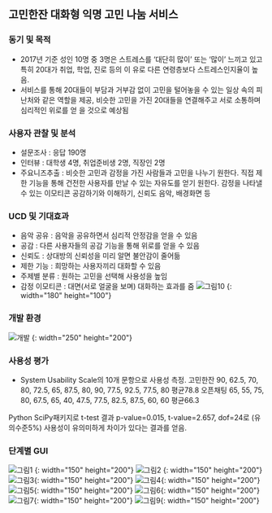 ## 고민한잔   대화형 익명 고민 나눔 서비스

### 동기 및 목적
- 2017년 기준 성인 10명 중 3명은 스트레스를 ‘대단히 많이’
또는 ‘많이’ 느끼고 있고 특히 20대가 취업, 학업, 진로 등의 이
유로 다른 연령층보다 스트레스인지율이 높음.
- 서비스를 통해 20대들이 부담과 거부감 없이 고민을 털어놓을
수 있는 일상 속의 피난처와 같은 역할을 제공, 비슷한 고민을
가진 20대들을 연결해주고 서로 소통하며 심리적인 위로를 얻
을 것으로 예상됨

### 사용자 관찰 및 분석
- 설문조사 : 응답 190명
- 인터뷰 : 대학생 4명, 취업준비생 2명, 직장인 2명
- 주요니즈추출 :
비슷한 고민과 감정을 가진 사람들과 고민을 나누기 원한다.
직접 제한 기능을 통해 건전한 사용자를 만날 수 있는 자유도를 얻기 원한다.
감정을 나타낼 수 있는 이모티콘
공감하기와 이해하기, 신뢰도
음악, 배경화면 등

### UCD 및 기대효과
- 음악 공유 : 음악을 공유하면서 심리적 안정감을 얻을 수 있음
- 공감 : 다른 사용자들의 공감 기능을 통해 위로를 얻을 수 있음
- 신뢰도 : 상대방의 신뢰성을 미리 알면 불안감이 줄어듦
- 제한 기능 : 희망하는 사용자끼리 대화할 수 있음
- 주제별 분류 : 원하는 고민을 선택해 사용성을 높임
- 감정 이모티콘 : 대면(서로 얼굴을 보며) 대화하는 효과를 줌
![그림10](https://user-images.githubusercontent.com/48430005/105446745-1a4d2a00-5cb6-11eb-891e-33301e848302.jpg) {: width="180" height="100"}

### 개발 환경
![개발](https://user-images.githubusercontent.com/48430005/105446695-fe498880-5cb5-11eb-8ceb-685304ee6664.jpg) {: width="250" height="200"}

### 사용성 평가
- System Usability Scale의 10개 문항으로 사용성 측정.
고민한잔	90, 62.5, 70, 80, 72.5, 65, 87.5, 80, 90, 77.5, 92.5, 77.5, 80 평균78.8
오픈채팅	65, 55, 75, 80, 67.5, 65, 40, 47.5, 77.5, 82.5, 87.5, 60, 60 평균66.3

Python SciPy패키지로 t-test 결과 p-value=0.015, t-value=2.657, dof=24로 (유의수준5%)
사용성이 유의미하게 차이가 있다는 결과를 얻음.

### 단계별 GUI

![그림1](https://user-images.githubusercontent.com/48430005/105447433-8714f400-5cb7-11eb-92d8-0342e08f1dfb.jpg) {: width="150" height="200"}
![그림2](https://user-images.githubusercontent.com/48430005/105447436-88deb780-5cb7-11eb-904d-235e6d146bb9.jpg) {: width="150" height="200"}
![그림3](https://user-images.githubusercontent.com/48430005/105447438-8a0fe480-5cb7-11eb-9c11-b4fc76bdf626.jpg){: width="150" height="200"}
![그림4](https://user-images.githubusercontent.com/48430005/105447441-8b411180-5cb7-11eb-9cce-948596957950.jpg){: width="150" height="200"}
![그림5](https://user-images.githubusercontent.com/48430005/105447444-8da36b80-5cb7-11eb-85c5-8abf3002df79.jpg){: width="150" height="200"}
![그림6](https://user-images.githubusercontent.com/48430005/105447448-8ed49880-5cb7-11eb-9681-3f92c7d2c234.jpg){: width="150" height="200"}
![그림7](https://user-images.githubusercontent.com/48430005/105447452-909e5c00-5cb7-11eb-91a5-ad1e73a26280.jpg){: width="150" height="200"}
![그림9](https://user-images.githubusercontent.com/48430005/105447456-9300b600-5cb7-11eb-8c12-c6947132182e.jpg){: width="150" height="200"}

